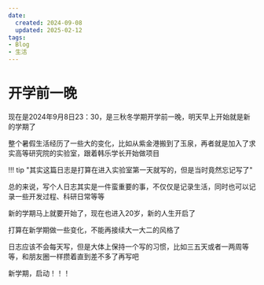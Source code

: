 ```yaml
---
date:
  created: 2024-09-08
  updated: 2025-02-12
tags:
- Blog
- 生活
---
```


# 开学前一晚

现在是2024年9月8日23：30，是三秋冬学期开学前一晚，明天早上开始就是新的学期了

<!-- more -->

整个暑假生活经历了一些大的变化，比如从紫金港搬到了玉泉，再者就是加入了求实高等研究院的实验室，跟着韩乐学长开始做项目

!!! tip "其实这篇日志是打算在进入实验室第一天就写的，但是当时竟然忘记写了"

总的来说，写个人日志其实是一件蛮重要的事，不仅仅是记录生活，同时也可以记录一些开发过程、科研日常等等

新的学期马上就要开始了，现在也进入20岁，新的人生开启了

打算在新学期做一些变化，不能再接续大一大二的风格了

日志应该不会每天写，但是大体上保持一个写的习惯，比如三五天或者一两周等等，和朋友圈一样攒着直到差不多了再写吧

新学期，启动！！！
